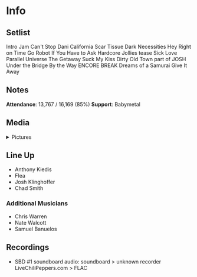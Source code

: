 # Info

## Setlist

Intro Jam
Can't Stop
Dani California
Scar Tissue
Dark Necessities
Hey
Right on Time
Go Robot
If You Have to Ask
Hardcore Jollies tease
Sick Love
Parallel Universe
The Getaway
Suck My Kiss
Dirty Old Town part of JOSH
Under the Bridge
By the Way
ENCORE BREAK
Dreams of a Samurai
Give It Away

## Notes

**Attendance**: 13,767 / 16,169 (85%)
**Support**: Babymetal

## Media 

<details>
  <summary>Pictures</summary>
  <!--<img alt="Setlist" title="Setlist" src="_.jpg" height="200" />
  <img alt="Clipping" title="Clipping" src="_.jpg" height="200" />
  <img alt="Flyer" title="Flyer" src="_.jpg" height="200" />-->
</details>

## Line Up

* Anthony Kiedis
* Flea
* Josh Klinghoffer
* Chad Smith

### Additional Musicians

* Chris Warren  
* Nate Walcott  
* Samuel Banuelos

## Recordings

* SBD #1 soundboard audio: soundboard > unknown recorder LiveChiliPeppers.com > FLAC

